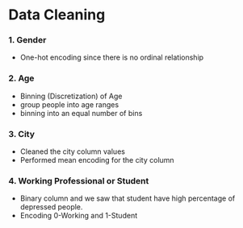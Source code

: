 # Data Cleaning

### 1. Gender

- One-hot encoding since there is no ordinal relationship

### 2. Age

- Binning (Discretization) of Age
- group people into age ranges
- binning into an equal number of bins

### 3. City

- Cleaned the city column values
- Performed mean encoding for the city column

### 4. Working Professional or Student

- Binary column and we saw that student have high percentage of depressed people.
- Encoding 0-Working and 1-Student
